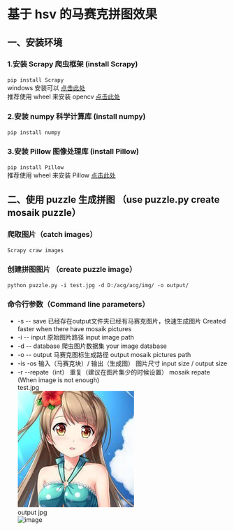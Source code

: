 # 基于 hsv 的马赛克拼图效果  
## 一、安装环境  
### 1.安装 Scrapy 爬虫框架  (install Scrapy)  
`pip install Scrapy`  
windows 安装可以 [点击此处](https://sourceforge.net/projects/pywin32/)  
推荐使用 wheel 来安装 opencv [点击此处](https://www.lfd.uci.edu/~gohlke/pythonlibs/)  
### 2.安装 numpy 科学计算库 (install numpy)  
`pip install numpy`  
### 3.安装 Pillow 图像处理库 (install Pillow)  
`pip install Pillow`  
 推荐使用 wheel 来安装 Pillow [点击此处]("https://www.lfd.uci.edu/~gohlke/pythonlibs/")  
## 二、使用 puzzle 生成拼图 （use puzzle.py create mosaik puzzle）  
### 爬取图片（catch images）  
`Scrapy craw images`  
### 创建拼图图片 （create puzzle image）  
`python puzzle.py -i test.jpg -d D:/acg/acg/img/ -o output/`  
### 命令行参数（Command line parameters）  
* -s -- save  已经存在output文件夹已经有马赛克图片，快速生成图片 Created faster when there have  mosaik pictures
* -i -- input 原始图片路径 input image path
* -d -- database 爬虫图片数据集 your image database
* -o -- output 马赛克图标生成路径 output mosaik pictures path
* -is -os 输入（马赛克块）/ 输出（生成图） 图片尺寸  input size / output size
* -r --repate（int） 重复（建议在图片集少的时候设置） mosaik repate (When image is not enough)  
test.jpg  
![image](./test.jpg)  
output jpg  
![image](./out.jpg)  


